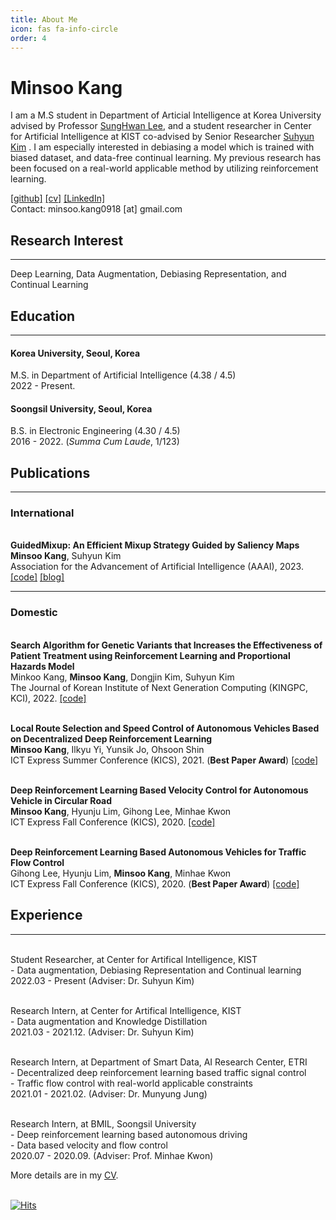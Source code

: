 ```yaml
---
title: About Me
icon: fas fa-info-circle
order: 4
---
```



# Minsoo Kang

I am a M.S student in Department of Articial Intelligence at Korea University advised by Professor [SungHwan Lee](http://pr.korea.ac.kr/), and a student researcher in Center for Artificial Intelligence at KIST co-advised by Senior Researcher [Suhyun Kim](https://kdst.re.kr/) . 
I am especially interested in debiasing a model which is trained with biased dataset, and data-free continual learning. 
My previous research has been focused on a real-world applicable method by utilizing reinforcement learning. 

<!-- [[Google Scholar]](https://scholar.google.com/citations?user=INQVkzcAAAAJ&hl=ko) -->
[[github]](https://github.com/3neutronstar/)
[[cv]](https://drive.google.com/file/d/1z04-r7CqADjicDNpIej-xMTBRWx4PyeR/view?usp=sharing)
[[LinkedIn]](https://www.linkedin.com/in/minsoo-kang-4a97291b9/) <br>
Contact: minsoo.kang0918 [at] gmail.com



## Research Interest
---
Deep Learning, Data Augmentation, Debiasing Representation, and Continual Learning 

## Education
---
#### **Korea University, Seoul, Korea**
M.S. in Department of Artificial Intelligence (4.38 / 4.5)
<br>2022 - Present.

#### **Soongsil University, Seoul, Korea**
B.S. in Electronic Engineering (4.30 / 4.5)
<br>2016 - 2022. (*Summa Cum Laude*, 1/123)


## Publications
---
### **International**
<br> **GuidedMixup: An Efficient Mixup Strategy Guided by Saliency Maps**
<br> **Minsoo Kang**, Suhyun Kim
<br> Association for the Advancement of Artificial Intelligence (AAAI), 2023. [[code]](https://github.com/3neutronstar/GuidedMixup/) [[blog]](https://3neutronstar.github.io/posts/GuidedMixup)

---
### **Domestic**
<br>**Search Algorithm for Genetic Variants that Increases the Effectiveness of Patient Treatment using Reinforcement Learning and Proportional Hazards Model**
<br>Minkoo Kang, **Minsoo Kang**, Dongjin Kim, Suhyun Kim
<br>The Journal of Korean Institute of Next Generation Computing (KINGPC, KCI), 2022. [[code]](https://github.com/3neutronstar/DHP)

<br>**Local Route Selection and Speed Control of Autonomous Vehicles Based on Decentralized Deep Reinforcement Learning**
<br>**Minsoo Kang**, Ilkyu Yi, Yunsik Jo, Ohsoon Shin
<br>ICT Express Summer Conference (KICS), 2021. (**Best Paper Award**) [[code]](https://github.com/3neutronstar/sumo-continuous-selfdriving)

<br>**Deep Reinforcement Learning Based Velocity Control for Autonomous Vehicle in Circular Road**
<br>**Minsoo Kang**, Hyunju Lim, Gihong Lee, Minhae Kwon
<br>ICT Express Fall Conference (KICS), 2020. [[code]](https://github.com/3neutronstar/flow_RL)

<br>**Deep Reinforcement Learning Based Autonomous Vehicles for Traffic Flow Control**
<br>Gihong Lee, Hyunju Lim, **Minsoo Kang**, Minhae Kwon
<br>ICT Express Fall Conference (KICS), 2020. (**Best Paper Award**) [[code]](https://github.com/3neutronstar/flow_RL)

## Experience
---
<br> Student Researcher, at Center for Artifical Intelligence, KIST
<br> - Data augmentation, Debiasing Representation and Continual learning 
<br> 2022.03 - Present (Adviser: Dr. Suhyun Kim)

<br> Research Intern, at Center for Artifical Intelligence, KIST 
<br> - Data augmentation and Knowledge Distillation 
<br> 2021.03 - 2021.12. (Adviser: Dr. Suhyun Kim)

<br> Research Intern, at Department of Smart Data, AI Research Center, ETRI
<br> - Decentralized deep reinforcement learning based traffic signal control 
<br> - Traffic flow control with real-world applicable constraints
<br> 2021.01 - 2021.02. (Adviser: Dr. Munyung Jung)

<br> Research Intern, at BMIL, Soongsil University 
<br> - Deep reinforcement learning based autonomous driving 
<br> - Data based velocity and flow control
<br> 2020.07 - 2020.09. (Adviser: Prof. Minhae Kwon)

More details are in my [CV](https://drive.google.com/file/d/1z04-r7CqADjicDNpIej-xMTBRWx4PyeR/view?usp=sharing).

<br> [![Hits](https://hits.seeyoufarm.com/api/count/incr/badge.svg?url=https%3A%2F%2F3neutronstar.gitub.io&count_bg=%2379C83D&title_bg=%23555555&icon=&icon_color=%23E7E7E7&title=hits&edge_flat=false)](https://hits.seeyoufarm.com)

<!--- ## Books for Study
[List](https://www.notion.so/Books-2a4ee1af56974047a111ba7aba54b661)

command to check: bundle exec jekyll serve
--->